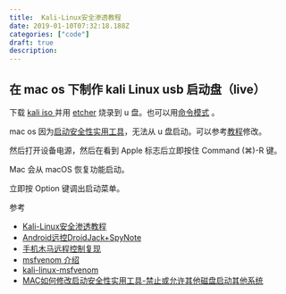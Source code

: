 ```yaml
---
title:  Kali-Linux安全渗透教程
date: 2019-01-10T07:32:18.188Z
categories: ["code"]
draft: true
description:
---
```


## 在 mac os 下制作 kali Linux usb 启动盘（live）

下载 [kali iso ](https://www.kali.org/get-kali/#kali-live) 并用 [etcher](https://www.balena.io/etcher/) 烧录到 u 盘。也可以用[命令模式](https://www.kali.org/docs/usb/live-usb-install-with-mac/) 。

mac os 因为[启动安全性实用工具](https://support.apple.com/zh-cn/HT208198)，无法从 u 盘启动。可以参考[教程](https://zhuanlan.zhihu.com/p/110385099)修改。


然后打开设备电源，然后在看到 Apple 标志后立即按住 Command (⌘)-R 键。



Mac 会从 macOS 恢复功能启动。

立即按 Option 键调出启动菜单。







参考  
- [Kali-Linux安全渗透教程](https://wizardforcel.gitbooks.io/daxueba-kali-linux-tutorial/content/)
- [Android远控DroidJack+SpyNote](https://zhuanlan.zhihu.com/p/26516555)
- [手机木马远程控制复现](https://blog.csdn.net/qq_29647709/article/details/79530468)
- [msfvenom 介绍](http://www.ko0zh1.cc/2017/07/27/msfvenom%E8%AF%A6%E8%A7%A3/)
- [kali-linux-msfvenom](https://zhuanlan.zhihu.com/p/27008235)
- [MAC如何修改启动安全性实用工具-禁止或允许其他磁盘启动其他系统](https://www.cnblogs.com/PowerTips/p/12158110.html)
